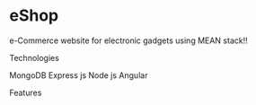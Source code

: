 # eShop
e-Commerce website for electronic gadgets using MEAN stack!!

Technologies

MongoDB
Express js
Node js
Angular


Features

